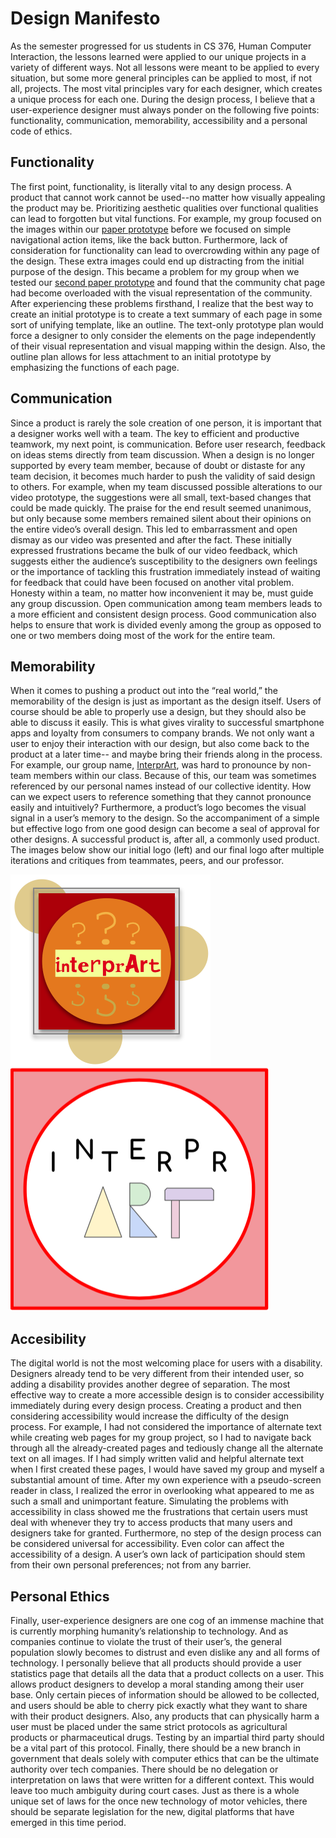 # Design Manifesto

As the semester progressed for us students in CS 376, Human Computer Interaction, the lessons learned were applied to our unique projects in a variety of different ways. Not all lessons were meant to be applied to every situation, but some more general principles can be applied to most, if not all, projects. The most vital principles vary for each designer, which creates a unique process for each one. During the design process, I believe that a user-experience designer must always ponder on the following five points: functionality, communication, memorability, accessibility and a personal code of ethics. 

## Functionality
The first point, functionality, is literally vital to any design process. A product that cannot work cannot be used--no matter how visually appealing the product may be. Prioritizing aesthetic qualities over functional qualities can lead to forgotten but vital functions. For example, my group focused on the images within our [paper prototype](http://mc-mejia.github.io/HCIGroupProject/paperprototype/) before we focused on simple navigational action items, like the back button. Furthermore, lack of consideration for functionality can lead to overcrowding within any page of the design. These extra images could end up distracting from the initial purpose of the design. This became a problem for my group when we tested our [second paper prototype](http://mc-mejia.github.io/HCIGroupProject/img/FinalOverview.jpeg) and found that the community chat page had become overloaded with the visual representation of the community. After experiencing these problems firsthand, I realize that the best way to create an initial prototype is to create a text summary of each page in some sort of unifying template, like an outline. The text-only prototype plan would force a designer to only consider the elements on the page independently of their visual representation and visual mapping within the design. Also, the outline plan allows for less attachment to an initial prototype by emphasizing the functions of each page. 

## Communication
Since a product is rarely the sole creation of one person, it is important that a designer works well with a team. The key to efficient and productive teamwork, my next point, is communication. Before user research, feedback on ideas stems directly from team discussion. When a design is no longer supported by every team member, because of doubt or distaste for any team decision, it becomes much harder to push the validity of said design to others. For example, when my team discussed possible alterations to our video prototype, the suggestions were all small, text-based changes that could be made quickly. The praise for the end result seemed unanimous, but only because some members remained silent about their opinions on the entire video’s overall design. This led to embarrassment and open dismay as our video was presented and after the fact. These initially expressed frustrations became the bulk of our video feedback, which suggests either the audience’s susceptibility to the designers own feelings or the importance of tackling this frustration immediately instead of waiting for feedback that could have been focused on another vital problem. Honesty within a team, no matter how inconvenient it may be, must guide any group discussion. Open communication among team members leads to a more efficient and consistent design process. Good communication also helps to ensure that work is divided evenly among the group as opposed to one or two members doing most of the work for the entire team. 

## Memorability
When it comes to pushing a product out into the “real world,” the memorability of the design is just as important as the design itself. Users of course should be able to properly use a design, but they should also be able to discuss it easily. This is what gives virality to successful smartphone apps and loyalty from consumers to company brands. We not only want a user to enjoy their interaction with our design, but also come back to the product at a later time-- and maybe bring their friends along in the process. For example, our group name, [InterprArt](http://mc-mejia.github.io/HCIGroupProject/), was hard to pronounce by non-team members within our class. Because of this, our team was sometimes referenced by our personal names instead of our collective identity. How can we expect users to reference something that they cannot pronounce easily and intuitively? Furthermore, a product’s logo becomes the visual signal in a user’s memory to the design. So the accompaniment of a simple but effective logo from one good design can become a seal of approval for other designs. A successful product is, after all, a commonly used product. The images below show our initial logo (left) and our final logo after multiple iterations and critiques from teammates, peers, and our professor. 

![Initial Logo](img/init_logo.png) ![Final Logo](img/final_logo.png)

## Accesibility
The digital world is not the most welcoming place for users with a disability. Designers already tend to be very different from their intended user, so adding a disability provides another degree of separation. The most effective way to create a more accessible design is to consider accessibility immediately during every design process. Creating a product and then considering accessibility would increase the difficulty of the design process. For example, I had not considered the importance of alternate text while creating web pages for my group project, so I had to navigate back through all the already-created pages and tediously change all the alternate text on all images. If I had simply written valid and helpful alternate text when I first created these pages, I would have saved my group and myself a substantial amount of time. After my own experience with a pseudo-screen reader in class, I realized the error in overlooking what appeared to me as such a small and unimportant feature. Simulating the problems with accessibility in class showed me the frustrations that certain users must deal with whenever they try to access products that many users and designers take for granted. Furthermore, no step of the design process can be considered universal for accessibility. Even color can affect the accessibility of a design. A user’s own lack of participation should stem from their own personal preferences; not from any barrier. 

## Personal Ethics
Finally, user-experience designers are one cog of an immense machine that is currently morphing humanity’s relationship to technology. And as companies continue to violate the trust of their user’s, the general population slowly becomes to distrust and even dislike any and all forms of technology. I personally believe that all products should provide a user statistics page that details all the data that a product collects on a user. This allows product designers to develop a moral standing among their user base. Only certain pieces of information should be allowed to be collected, and users should be able to cherry pick exactly what they want to share with their product designers. Also, any products that can physically harm a user must be placed under the same strict protocols as agricultural products or pharmaceutical drugs. Testing by an impartial third party should be a vital part of this protocol. Finally, there should be a new branch in government that deals solely with computer ethics that can be the ultimate authority over tech companies. There should be no delegation or interpretation on laws that were written for a different context. This would leave too much ambiguity during court cases. Just as there is a whole unique set of laws for the once new technology of motor vehicles, there should be separate legislation for the new, digital platforms that have emerged in this time period.
